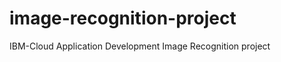 # image-recognition-project
IBM-Cloud Application Development                                                                                                                                        Image Recognition project
